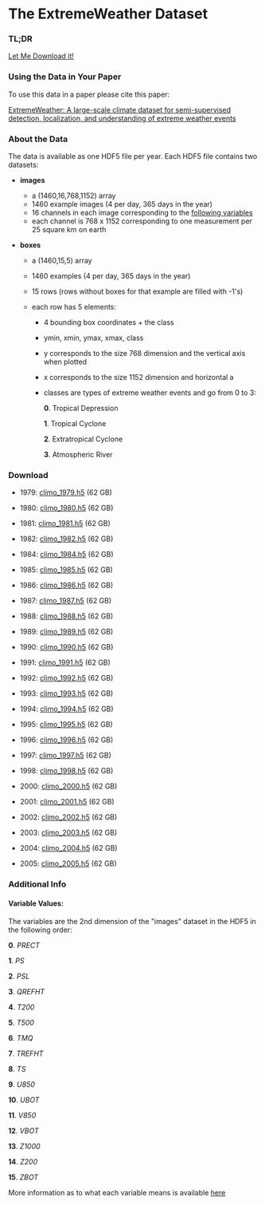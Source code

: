 # The ExtremeWeather Dataset

### TL;DR

[Let Me Download it!](#download)


### Using the Data in Your Paper

To use this data in a paper please cite this paper:

[ExtremeWeather: A large-scale climate dataset for semi-supervised detection, localization, and understanding of extreme weather events](./bibtex_citation.html)

### About the Data

The data is available as one HDF5 file per year. Each HDF5 file contains two datasets:

*   **images**

    *   a (1460,16,768,1152) array
    *   1460 example images (4 per day, 365 days in the year)
    *   16 channels in each image corresponding to the [following variables](#variables)
    *   each channel is 768 x 1152 corresponding to one measurement per 25 square km on earth
*   **boxes**

    *   a (1460,15,5) array
    *   1460 examples (4 per day, 365 days in the year)
    *   15 rows (rows without boxes for that example are filled with -1's)
    *   each row has 5 elements:

        *   4 bounding box coordinates + the class
        *   ymin, xmin, ymax, xmax, class
        *   y corresponds to the size 768 dimension and the vertical axis when plotted
        *   x corresponds to the size 1152 dimension and horizontal a
        *   classes are types of extreme weather events and go from 0 to 3:

            **0**. Tropical Depression

            **1**. Tropical Cyclone

            **2**. Extratropical Cyclone

            **3**. Atmospheric River

### Download

<a name="download"></a>

*   1979: [climo_1979.h5](data/h5data/climo_1979.h5) (62 GB)
*   1980: [climo_1980.h5](data/h5data/climo_1980.h5) (62 GB)
*   1981: [climo_1981.h5](data/h5data/climo_1981.h5) (62 GB)
*   1982: [climo_1982.h5](data/h5data/climo_1982.h5) (62 GB)

*   1984: [climo_1984.h5](data/h5data/climo_1984.h5) (62 GB)
*   1985: [climo_1985.h5](data/h5data/climo_1985.h5) (62 GB)
*   1986: [climo_1986.h5](data/h5data/climo_1986.h5) (62 GB)
*   1987: [climo_1987.h5](data/h5data/climo_1987.h5) (62 GB)
*   1988: [climo_1988.h5](data/h5data/climo_1988.h5) (62 GB)
*   1989: [climo_1989.h5](data/h5data/climo_1989.h5) (62 GB)
*   1990: [climo_1990.h5](data/h5data/climo_1990.h5) (62 GB)
*   1991: [climo_1991.h5](data/h5data/climo_1991.h5) (62 GB)
*   1992: [climo_1992.h5](data/h5data/climo_1992.h5) (62 GB)
*   1993: [climo_1993.h5](data/h5data/climo_1993.h5) (62 GB)
*   1994: [climo_1994.h5](data/h5data/climo_1994.h5) (62 GB)
*   1995: [climo_1995.h5](data/h5data/climo_1995.h5) (62 GB)
*   1996: [climo_1996.h5](data/h5data/climo_1996.h5) (62 GB)
*   1997: [climo_1997.h5](data/h5data/climo_1997.h5) (62 GB)
*   1998: [climo_1998.h5](data/h5data/climo_1998.h5) (62 GB)

*   2000: [climo_2000.h5](data/h5data/climo_2000.h5) (62 GB)
*   2001: [climo_2001.h5](data/h5data/climo_2001.h5) (62 GB)
*   2002: [climo_2002.h5](data/h5data/climo_2002.h5) (62 GB)
*   2003: [climo_2003.h5](data/h5data/climo_2003.h5) (62 GB)
*   2004: [climo_2004.h5](data/h5data/climo_2004.h5) (62 GB)
*   2005: [climo_2005.h5](data/h5data/climo_2005.h5) (62 GB)

### Additional Info

<a name="variables"></a>

#### Variable Values:

The variables are the 2nd dimension of the "images" dataset in the HDF5 in the following order:

**0**. _PRECT_

**1**. _PS_

**2**. _PSL_

**3**. _QREFHT_

**4**. _T200_

**5**. _T500_

**6**. _TMQ_

**7**. _TREFHT_

**8**. _TS_

**9**. _U850_

**10**. _UBOT_

**11**. _V850_

**12**. _VBOT_

**13**. _Z1000_

**14**. _Z200_

**15**. _ZBOT_

More information as to what each variable means is available [here](http://www.cesm.ucar.edu/models/cesm1.0/cam/docs/ug5_0/hist_flds_fv_cam5.html)

